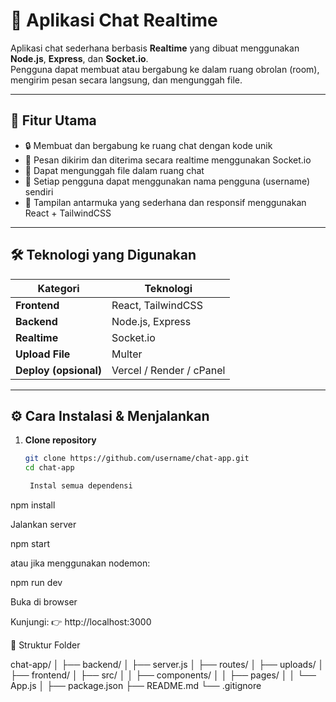 # 💬 Aplikasi Chat Realtime

Aplikasi chat sederhana berbasis **Realtime** yang dibuat menggunakan **Node.js**, **Express**, dan **Socket.io**.  
Pengguna dapat membuat atau bergabung ke dalam ruang obrolan (room), mengirim pesan secara langsung, dan mengunggah file.

---

## 🚀 Fitur Utama

- 🔒 Membuat dan bergabung ke ruang chat dengan kode unik  
- 💬 Pesan dikirim dan diterima secara realtime menggunakan Socket.io  
- 📁 Dapat mengunggah file dalam ruang chat  
- 👤 Setiap pengguna dapat menggunakan nama pengguna (username) sendiri  
- 🧩 Tampilan antarmuka yang sederhana dan responsif menggunakan React + TailwindCSS  

---

## 🛠️ Teknologi yang Digunakan

| Kategori | Teknologi |
|-----------|------------|
| **Frontend** | React, TailwindCSS |
| **Backend** | Node.js, Express |
| **Realtime** | Socket.io |
| **Upload File** | Multer |
| **Deploy (opsional)** | Vercel / Render / cPanel |

---

## ⚙️ Cara Instalasi & Menjalankan

1. **Clone repository**

   ```bash
   git clone https://github.com/username/chat-app.git
   cd chat-app

    Instal semua dependensi

npm install

Jalankan server

npm start

atau jika menggunakan nodemon:

npm run dev

Buka di browser

Kunjungi: 👉 http://localhost:3000

📂 Struktur Folder

chat-app/
│
├── backend/
│   ├── server.js
│   ├── routes/
│   ├── uploads/
│
├── frontend/
│   ├── src/
│   │   ├── components/
│   │   ├── pages/
│   │   └── App.js
│
├── package.json
├── README.md
└── .gitignore
